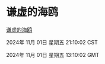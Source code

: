 # 谦虚的海鸥
[谦虚的海鸥](http://219.139.197.74:56308/qxdho/course/base/hotlink/index.php)

2024年 11月 01日 星期五 21:10:02 CST

2024年 11月 01日 星期五 13:10:02 GMT
